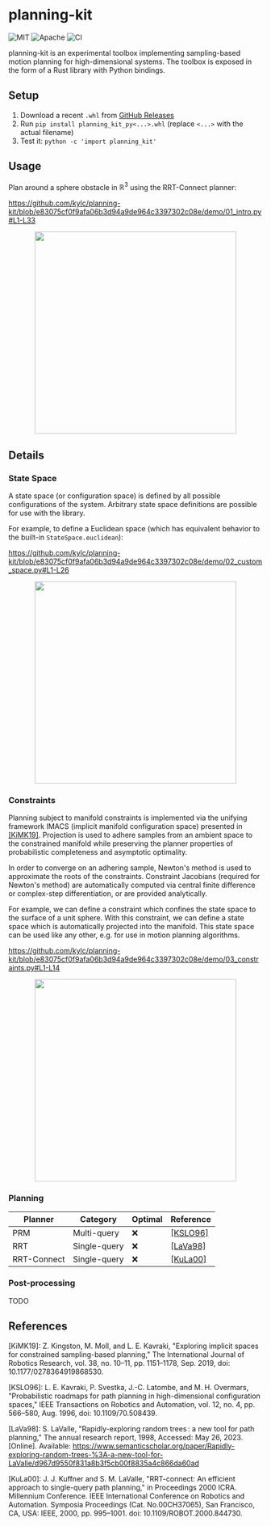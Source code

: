 # planning-kit

<p>
    <img alt="MIT"    src="https://img.shields.io/badge/license-MIT-blue.svg">
    <img alt="Apache" src="https://img.shields.io/badge/license-Apache-blue.svg">
    <img alt="CI"     src="https://github.com/kylc/planning-kit/actions/workflows/ci.yaml/badge.svg">
</p>

planning-kit is an experimental toolbox implementing sampling-based motion planning for high-dimensional systems. The toolbox is exposed in the form of a Rust library with Python bindings.

## Setup

1. Download a recent `.whl` from [GitHub Releases](https://github.com/kylc/planning-kit/releases)
2. Run `pip install planning_kit_py<...>.whl` (replace `<...>` with the actual filename)
3. Test it: `python -c 'import planning_kit'`

## Usage

Plan around a sphere obstacle in $\mathbb{R}^3$ using the RRT-Connect planner:

https://github.com/kylc/planning-kit/blob/e83075cf0f9afa06b3d94a9de964c3397302c08e/demo/01_intro.py#L1-L33

<p align="center">
    <img height="400" src="https://user-images.githubusercontent.com/233860/244265174-68069931-3bf9-410e-9c4f-5a0e3baff516.png">
</p>

## Details

### State Space

A state space (or configuration space) is defined by all possible configurations of the system. Arbitrary state space definitions are possible for use with the library.

For example, to define a Euclidean space (which has equivalent behavior to the built-in `StateSpace.euclidean`):

https://github.com/kylc/planning-kit/blob/e83075cf0f9afa06b3d94a9de964c3397302c08e/demo/02_custom_space.py#L1-L26

<p align="center">
    <img height="400" src="https://user-images.githubusercontent.com/233860/244265175-285e9884-19be-418c-8c75-16cd02faaf0e.png">
</p>

### Constraints

Planning subject to manifold constraints is implemented via the unifying framework IMACS (implicit manifold configuration space) presented in [[KiMK19]](#KiMK19). Projection is used to adhere samples from an ambient space to the constrained manifold while preserving the planner properties of probabilistic completeness and asymptotic optimality.

In order to converge on an adhering sample, Newton's method is used to approximate the roots of the constraints. Constraint Jacobians (required for Newton's method) are automatically computed via central finite difference or complex-step differentiation, or are provided analytically.

For example, we can define a constraint which confines the state space to the surface of a unit sphere. With this constraint, we can define a state space which is automatically projected into the manifold. This state space can be used like any other, e.g. for use in motion planning algorithms.

https://github.com/kylc/planning-kit/blob/e83075cf0f9afa06b3d94a9de964c3397302c08e/demo/03_constraints.py#L1-L14

<p align="center">
    <img height="400" src="https://user-images.githubusercontent.com/233860/244265172-db2e12b8-6100-41d0-bdbe-75b8b8af4b6b.png">
</p>

### Planning

| Planner     | Category     | Optimal | Reference           |
|-------------|--------------|---------|---------------------|
| PRM         | Multi-query  | :x:     | [[KSLO96]](#KSLO96) |
| RRT         | Single-query | :x:     | [[LaVa98]](#LaVa98) |
| RRT-Connect | Single-query | :x:     | [[KuLa00]](#KuLa00) |

### Post-processing

TODO

## References

<a id="KiMK19">[KiMK19]:</a>
Z. Kingston, M. Moll, and L. E. Kavraki, "Exploring implicit spaces for constrained sampling-based planning," The International Journal of Robotics Research, vol. 38, no. 10–11, pp. 1151–1178, Sep. 2019, doi: 10.1177/0278364919868530.

<a id="KSLO96">[KSLO96]:</a>
L. E. Kavraki, P. Svestka, J.-C. Latombe, and M. H. Overmars, "Probabilistic roadmaps for path planning in high-dimensional configuration spaces," IEEE Transactions on Robotics and Automation, vol. 12, no. 4, pp. 566–580, Aug. 1996, doi: 10.1109/70.508439.

<a id="LaVa98">[LaVa98]:</a>
S. LaValle, "Rapidly-exploring random trees : a new tool for path planning," The annual research report, 1998, Accessed: May 26, 2023. [Online]. Available: https://www.semanticscholar.org/paper/Rapidly-exploring-random-trees-%3A-a-new-tool-for-LaValle/d967d9550f831a8b3f5cb00f8835a4c866da60ad

<a id="KuLa00">[KuLa00]:</a>
J. J. Kuffner and S. M. LaValle, "RRT-connect: An efficient approach to single-query path planning," in Proceedings 2000 ICRA. Millennium Conference. IEEE International Conference on Robotics and Automation. Symposia Proceedings (Cat. No.00CH37065), San Francisco, CA, USA: IEEE, 2000, pp. 995–1001. doi: 10.1109/ROBOT.2000.844730.
